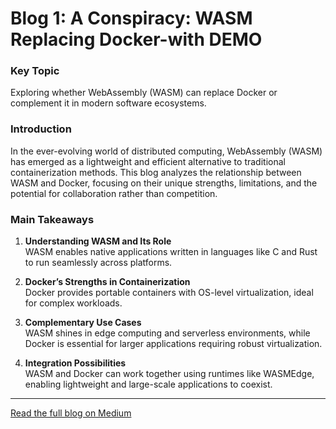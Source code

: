 # Blog 1: A Conspiracy: WASM Replacing Docker-with DEMO  

### Key Topic  
Exploring whether WebAssembly (WASM) can replace Docker or complement it in modern software ecosystems.

### Introduction  
In the ever-evolving world of distributed computing, WebAssembly (WASM) has emerged as a lightweight and efficient alternative to traditional containerization methods. This blog analyzes the relationship between WASM and Docker, focusing on their unique strengths, limitations, and the potential for collaboration rather than competition.

### Main Takeaways  
1. **Understanding WASM and Its Role**  
   WASM enables native applications written in languages like C and Rust to run seamlessly across platforms.  

2. **Docker’s Strengths in Containerization**  
   Docker provides portable containers with OS-level virtualization, ideal for complex workloads.  

3. **Complementary Use Cases**  
   WASM shines in edge computing and serverless environments, while Docker is essential for larger applications requiring robust virtualization.  

4. **Integration Possibilities**  
   WASM and Docker can work together using runtimes like WASMEdge, enabling lightweight and large-scale applications to coexist.

---
[Read the full blog on Medium](https://medium.com/@abddullahwhatsapp/a-conspiracy-wasm-replacing-docker-90192b44548e)
